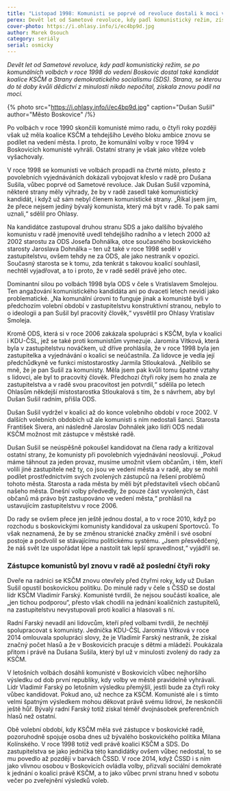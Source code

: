 ```yaml
---
title: "Listopad 1998: Komunisti se poprvé od revoluce dostali k moci v Boskovicích"
perex: Devět let od Sametové revoluce, kdy padl komunistický režim, získala strana, se kterou do té doby kvůli dědictví z minulosti nikdo nepočítal, znovu podíl na moci.
cover-photo: https://i.ohlasy.info/i/ec4bp9d.jpg
author: Marek Osouch
category: seriály
serial: osmicky
---
```


*Devět let od Sametové revoluce, kdy padl komunistický režim, se po komunálních volbách v roce 1998 do vedení Boskovic dostal také kandidát koalice KSČM a Strany demokratického socialismu (SDS). Strana, se kterou do té doby kvůli dědictví z minulosti nikdo nepočítal, získala znovu podíl na moci.*

{% photo src="https://i.ohlasy.info/i/ec4bp9d.jpg" caption="Dušan Sušil" author="Město Boskovice" /%}

Po volbách v roce 1990 skončili komunisté mimo radu, o čtyři roky později však už měla koalice KSČM a tehdejšího Levého bloku ambice znovu se podílet na vedení města. I proto, že komunální volby v roce 1994 v Boskovicích komunisté vyhráli. Ostatní strany je však jako vítěze voleb vyšachovaly.

V roce 1998 se komunisti ve volbách propadli na čtvrté místo, přesto z povolebních vyjednáváních dokázali vybojovat křeslo v radě pro Dušana Sušila, vůbec poprvé od Sametové revoluce. Jak Dušan Sušil vzpomíná, některé strany měly výhrady, že by v radě zasedl také komunistický kandidát, i když už sám nebyl členem komunistické strany. „Říkal jsem jim, že přece nejsem jediný bývalý komunista, který má být v radě. To pak sami uznali,“ sdělil pro Ohlasy.

Na kandidátce zastupoval druhou stranu SDS a jako dalšího bývalého komunistu v radě jmenovitě uvedl tehdejšího radního a v letech 2000 až 2002 starostu za ODS Josefa Dohnálka, otce současného boskovického starosty Jaroslava Dohnálka – ten už také v roce 1998 seděl v zastupitelstvu, ovšem tehdy ne za ODS, ale jako nestraník v opozici. Současný starosta se k tomu, zda tenkrát s takovou koalicí souhlasil, nechtěl vyjadřovat, a to i proto, že v radě seděl právě jeho otec.

Dominantní silou po volbách 1998 byla ODS v čele s Vratislavem Smolejou. Ten angažování komunistického kandidáta ani po dvaceti letech nevidí jako problematické. „Na komunální úrovni to funguje jinak a komunisté byli v předchozím volební období v zastupitelstvu konstruktivní stranou, nebylo to o ideologii a pan Sušil byl pracovitý člověk,“ vysvětlil pro Ohlasy Vratislav Smoleja.

Kromě ODS, která si v roce 2006 zakázala spolupráci s KSČM, byla v koalici i KDU-ČSL, jež se také proti komunistům vymezuje. Jaromíra Vítková, která byla v zastupitelstvu nováčkem, už dříve prohlásila, že v roce 1998 byla jen zastupitelka a vyjednávání o koalici se neúčastnila. Za lidovce je vedla její předchůdkyně ve funkci místostarostky Jarmila Stloukalová. „Nelíbilo se mně, že je pan Sušil za komunisty. Měla jsem pak kvůli tomu špatné vztahy s lidovci, ale byl to pracovitý člověk. Předchozí čtyři roky jsem ho znala ze zastupitelstva a v radě svou pracovitost jen potvrdil,“ sdělila po letech Ohlasům někdejší místostarostka Stloukalová s tím, že s návrhem, aby byl Dušan Sušil radním, přišla ODS.

Dušan Sušil vydržel v koalici až do konce volebního období v roce 2002. V dalších volebních obdobích už ale komunisti s ním nedostali šanci. Starosta František Sivera, ani následně Jaroslav Dohnálek jako lídři ODS nedali KSČM možnost mít zástupce v městské radě.

Dušan Sušil se neúspěšně pokoušel kandidovat na člena rady a kritizoval ostatní strany, že komunisty při povolebních vyjednávání neoslovují. „Pokud máme táhnout za jeden provaz, musíme umožnit všem občanům, i těm, kteří volili jiné zastupitele než ty, co jsou ve vedení města a v radě, aby se mohli podílet prostřednictvím svých zvolených zástupců na řešení problémů tohoto města. Starosta a rada města by měli být představiteli všech občanů našeho města. Dnešní volby předvedly, že pouze část vyvolených, část občanů má právo být zastupováno ve vedení města,“ prohlásil na ustavujícím zastupitelstvu v roce 2006.

Do rady se ovšem přece jen ještě jednou dostal, a to v roce 2010, když po rozchodu s boskovickými komunisty kandidoval za uskupení Sportovců. To však neznamená, že by se změnou stranické značky změnil i své osobní postoje a podvolil se stávajícímu politickému systému. „Jsem přesvědčený, že náš svět lze uspořádat lépe a nastolit tak lepší spravedlnost,“ vyjádřil se.

### Zástupce komunistů byl znovu v radě až poslední čtyři roky

Dveře na radnici se KSČM znovu otevřely před čtyřmi roky, kdy už Dušan Sušil opustil boskovickou politiku. Do minulé rady v čele s ČSSD se dostal lídr KSČM Vladimír Farský. Komunisté tvrdili, že nejsou součástí koalice, ale „jen tichou podporou“, přesto však chodili na jednání koaličních zastupitelů, na zastupitelstvu nevystupovali proti koalici a hlasovali s ní. 

Radní Farský nevadil ani lidovcům, kteří před volbami tvrdili, že nechtějí spolupracovat s komunisty. Jednička KDU-ČSL Jaromíra Vítková v roce 2014 omlouvala spolupráci slovy, že je Vladimír Farský nestraník, že získal značný počet hlasů a že v Boskovicích pracuje s dětmi a mládeží. Poukázala přitom i právě na Dušana Sušila, který byl už v minulosti zvolený do rady za KSČM.

V letošních volbách dosáhli komunisté v Boskovicích vůbec nejhoršího výsledku od dob první republiky, kdy volby ve městě pravidelně vyhrávali. Lídr Vladimír Farský po letošním výsledku přemýšlí, jestli bude za čtyři roky vůbec kandidovat. Pokud ano, už nechce za KSČM. Komunisté ale i s tímto velmi špatným výsledkem mohou děkovat právě svému lídrovi, že neskončili ještě hůř. Bývalý radní Farský totiž získal téměř dvojnásobek preferenčních hlasů než ostatní.

Obě volební období, kdy KSČM měla své zástupce v boskovické radě, pozoruhodně spojuje osoba dnes už bývalého boskovického politika Milana Kolínského. V roce 1998 totiž vedl právě koalici KSČM a SDS. Do zastupitelstva se jako jednička této kandidátky ovšem vůbec nedostal, to se mu povedlo až později v barvách ČSSD. V roce 2014, když ČSSD i s ním jako vlivnou osobou v Boskovicích ovládla volby, přizvali sociální demokraté k jednání o koalici právě KSČM, a to jako vůbec první stranu hned v sobotu večer po zveřejnění výsledků voleb.
